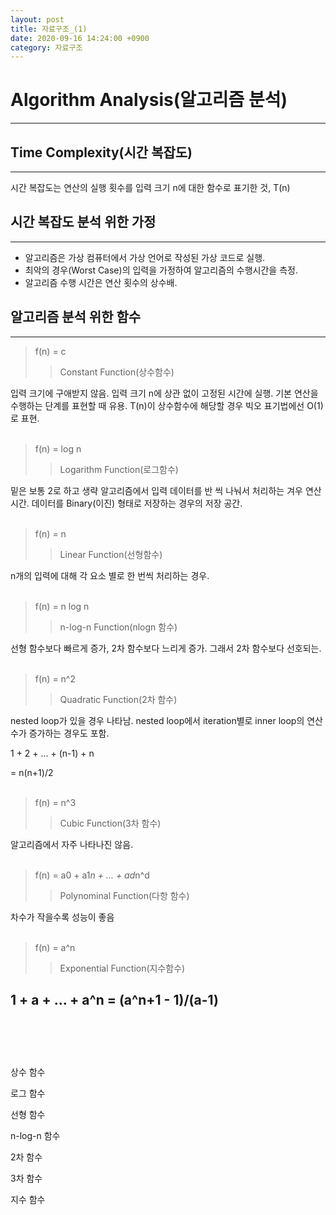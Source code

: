 ```yaml
---
layout: post
title: 자료구조_(1)
date: 2020-09-16 14:24:00 +0900
category: 자료구조
---
```


# Algorithm Analysis(알고리즘 분석)
---

## Time Complexity(시간 복잡도)
---

시간 복잡도는 연산의 실행 횟수를 입력 크기 n에 대한 함수로 표기한 것, T(n)




## 시간 복잡도 분석 위한 가정
---

- 알고리즘은 가상 컴퓨터에서 가상 언어로 작성된 가상 코드로 실행.
- 최악의 경우(Worst Case)의 입력을 가정하여 알고리즘의 수행시간을 측정.
- 알고리즘 수행 시간은 연산 횟수의 상수배.




## 알고리즘 분석 위한 함수

---

> f(n) = c
>> Constant Function(상수함수)

입력 크기에 구애받지 않음. 입력 크기 n에 상관 없이 고정된 시간에 실행. 기본 연산을 수행하는 단계를 표현할 때 유용. T(n)이 상수함수에 해당할 경우 빅오 표기법에선 O(1)로 표현.
<br/><br/>

> f(n) = log n
>> Logarithm Function(로그함수)

밑은 보통 2로 하고 생략
알고리즘에서 입력 데이터를 반 씩 나눠서 처리하는 겨우 연산 시간. 데이터를 Binary(이진) 형태로 저장하는 경우의 저장 공간.
<br/><br/>

> f(n) = n
>> Linear Function(선형함수)

n개의 입력에 대해 각 요소 별로 한 번씩 처리하는 경우.
<br/><br/>

> f(n) = n log n
>> n-log-n Function(nlogn 함수)

선형 함수보다 빠르게 증가, 2차 함수보다 느리게 증가. 그래서 2차 함수보다 선호되는.
<br/><br/>

> f(n) = n^2
>> Quadratic Function(2차 함수)

nested loop가 있을 경우 나타남. nested loop에서 iteration별로 inner loop의 연산 수가 증가하는 경우도 포함.

1 + 2 + ... + (n-1) + n

= n(n+1)/2
<br/><br/>

> f(n) = n^3
>> Cubic Function(3차 함수)

알고리즘에서 자주 나타나진 않음.
<br/><br/>

> f(n) = a0 + a1*n + ... + ad*n^d
>> Polynominal Function(다항 함수)

차수가 작을수록 성능이 좋음
<br/><br/>

> f(n) = a^n
>> Exponential Function(지수함수)

1 + a + ... + a^n = (a^n+1 - 1)/(a-1)
<br/><br/><br/><br/>
---

상수 함수

로그 함수

선형 함수

n-log-n 함수

2차 함수

3차 함수

지수 함수